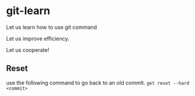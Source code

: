 # git-learn
Let us learn how to use git command


Let us improve efficiency.

Let us cooperate!

## Reset

use the following command to go back to an old commit.
`get reset --hard <commit>`
